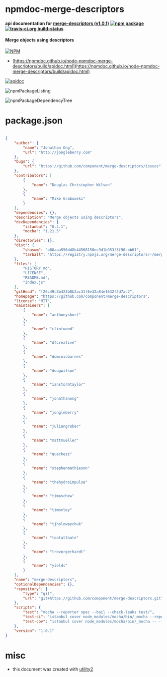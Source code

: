 # npmdoc-merge-descriptors

#### api documentation for  [merge-descriptors (v1.0.1)](https://github.com/component/merge-descriptors)  [![npm package](https://img.shields.io/npm/v/npmdoc-merge-descriptors.svg?style=flat-square)](https://www.npmjs.org/package/npmdoc-merge-descriptors) [![travis-ci.org build-status](https://api.travis-ci.org/npmdoc/node-npmdoc-merge-descriptors.svg)](https://travis-ci.org/npmdoc/node-npmdoc-merge-descriptors)

#### Merge objects using descriptors

[![NPM](https://nodei.co/npm/merge-descriptors.png?downloads=true&downloadRank=true&stars=true)](https://www.npmjs.com/package/merge-descriptors)

- [https://npmdoc.github.io/node-npmdoc-merge-descriptors/build/apidoc.html](https://npmdoc.github.io/node-npmdoc-merge-descriptors/build/apidoc.html)

[![apidoc](https://npmdoc.github.io/node-npmdoc-merge-descriptors/build/screenCapture.buildCi.browser.%252Ftmp%252Fbuild%252Fapidoc.html.png)](https://npmdoc.github.io/node-npmdoc-merge-descriptors/build/apidoc.html)

![npmPackageListing](https://npmdoc.github.io/node-npmdoc-merge-descriptors/build/screenCapture.npmPackageListing.svg)

![npmPackageDependencyTree](https://npmdoc.github.io/node-npmdoc-merge-descriptors/build/screenCapture.npmPackageDependencyTree.svg)



# package.json

```json

{
    "author": {
        "name": "Jonathan Ong",
        "url": "http://jongleberry.com"
    },
    "bugs": {
        "url": "https://github.com/component/merge-descriptors/issues"
    },
    "contributors": [
        {
            "name": "Douglas Christopher Wilson"
        },
        {
            "name": "Mike Grabowski"
        }
    ],
    "dependencies": {},
    "description": "Merge objects using descriptors",
    "devDependencies": {
        "istanbul": "0.4.1",
        "mocha": "1.21.5"
    },
    "directories": {},
    "dist": {
        "shasum": "b00aaa556dd8b44568150ec9d1b953f3f90cbb61",
        "tarball": "https://registry.npmjs.org/merge-descriptors/-/merge-descriptors-1.0.1.tgz"
    },
    "files": [
        "HISTORY.md",
        "LICENSE",
        "README.md",
        "index.js"
    ],
    "gitHead": "f26c49c3b423b0b2ac31f6e32a84e1632f2d7ac2",
    "homepage": "https://github.com/component/merge-descriptors",
    "license": "MIT",
    "maintainers": [
        {
            "name": "anthonyshort"
        },
        {
            "name": "clintwood"
        },
        {
            "name": "dfcreative"
        },
        {
            "name": "dominicbarnes"
        },
        {
            "name": "dougwilson"
        },
        {
            "name": "ianstormtaylor"
        },
        {
            "name": "jonathanong"
        },
        {
            "name": "jongleberry"
        },
        {
            "name": "juliangruber"
        },
        {
            "name": "mattmueller"
        },
        {
            "name": "queckezz"
        },
        {
            "name": "stephenmathieson"
        },
        {
            "name": "thehydroimpulse"
        },
        {
            "name": "timaschew"
        },
        {
            "name": "timoxley"
        },
        {
            "name": "tjholowaychuk"
        },
        {
            "name": "tootallnate"
        },
        {
            "name": "trevorgerhardt"
        },
        {
            "name": "yields"
        }
    ],
    "name": "merge-descriptors",
    "optionalDependencies": {},
    "repository": {
        "type": "git",
        "url": "git+https://github.com/component/merge-descriptors.git"
    },
    "scripts": {
        "test": "mocha --reporter spec --bail --check-leaks test/",
        "test-ci": "istanbul cover node_modules/mocha/bin/_mocha --report lcovonly -- --reporter spec --check-leaks test/",
        "test-cov": "istanbul cover node_modules/mocha/bin/_mocha -- --reporter dot --check-leaks test/"
    },
    "version": "1.0.1"
}
```



# misc
- this document was created with [utility2](https://github.com/kaizhu256/node-utility2)
